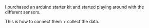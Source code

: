 I purchased an arduino starter kit and started playing around with the different sensors.

This is how to connect them + collect the data.